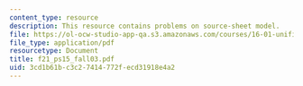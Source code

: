 ```yaml
---
content_type: resource
description: This resource contains problems on source-sheet model.
file: https://ol-ocw-studio-app-qa.s3.amazonaws.com/courses/16-01-unified-engineering-i-ii-iii-iv-fall-2005-spring-2006/3cd1b61bc3c27414772fecd31918e4a2_f21_ps15_fall03.pdf
file_type: application/pdf
resourcetype: Document
title: f21_ps15_fall03.pdf
uid: 3cd1b61b-c3c2-7414-772f-ecd31918e4a2
---
```


